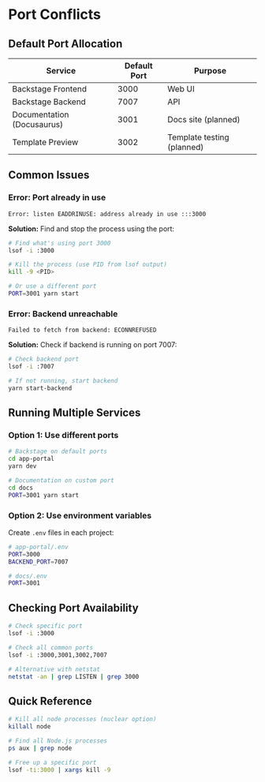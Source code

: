 # Port Conflicts

## Default Port Allocation

| Service | Default Port | Purpose |
|---------|-------------|---------|
| Backstage Frontend | 3000 | Web UI |
| Backstage Backend | 7007 | API |
| Documentation (Docusaurus) | 3001 | Docs site (planned) |
| Template Preview | 3002 | Template testing (planned) |

## Common Issues

### Error: Port already in use
```
Error: listen EADDRINUSE: address already in use :::3000
```

**Solution:** Find and stop the process using the port:

```bash
# Find what's using port 3000
lsof -i :3000

# Kill the process (use PID from lsof output)
kill -9 <PID>

# Or use a different port
PORT=3001 yarn start
```

### Error: Backend unreachable
```
Failed to fetch from backend: ECONNREFUSED
```

**Solution:** Check if backend is running on port 7007:

```bash
# Check backend port
lsof -i :7007

# If not running, start backend
yarn start-backend
```

## Running Multiple Services

### Option 1: Use different ports

```bash
# Backstage on default ports
cd app-portal
yarn dev

# Documentation on custom port
cd docs
PORT=3001 yarn start
```

### Option 2: Use environment variables

Create `.env` files in each project:

```bash
# app-portal/.env
PORT=3000
BACKEND_PORT=7007

# docs/.env  
PORT=3001
```

## Checking Port Availability

```bash
# Check specific port
lsof -i :3000

# Check all common ports
lsof -i :3000,3001,3002,7007

# Alternative with netstat
netstat -an | grep LISTEN | grep 3000
```

## Quick Reference

```bash
# Kill all node processes (nuclear option)
killall node

# Find all Node.js processes
ps aux | grep node

# Free up a specific port
lsof -ti:3000 | xargs kill -9
```